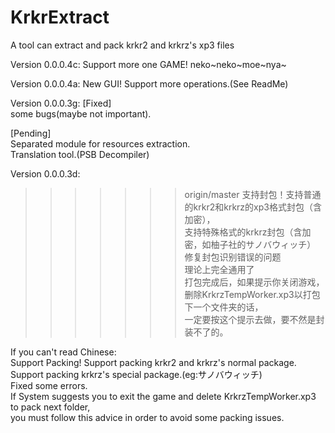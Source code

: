 ﻿# KrkrExtract
A tool can extract and pack krkr2 and krkrz's xp3 files  

Version 0.0.0.4c:
Support more one GAME!
neko~neko~moe~nya~

Version 0.0.0.4a: 
New GUI!
Support more operations.(See ReadMe)
 
Version 0.0.0.3g:
[Fixed]  
some bugs(maybe not important).

[Pending]  
Separated module for resources extraction.  
Translation tool.(PSB Decompiler)  

Version 0.0.0.3d:  
>>>>>>> origin/master
支持封包！支持普通的krkr2和krkrz的xp3格式封包（含加密），  
支持特殊格式的krkrz封包（含加密，如柚子社的サノバウィッチ）  
修复封包识别错误的问题  
理论上完全通用了   
打包完成后，如果提示你关闭游戏，删除KrkrzTempWorker.xp3以打包下一个文件夹的话，  
一定要按这个提示去做，要不然是封装不了的。  

If you can't read Chinese:  
Support Packing! 
Support packing krkr2 and krkrz's normal package.  
Support packing krkrz's special package.(eg:サノバウィッチ)  
Fixed some errors.  
If System suggests you to exit the game and delete KrkrzTempWorker.xp3 to pack next folder,  
you must follow this advice in order to avoid some packing issues.  


